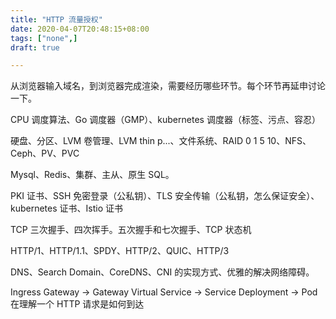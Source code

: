 ```yaml
---
title: "HTTP 流量授权"
date: 2020-04-07T20:48:15+08:00
tags: ["none",]
draft: true 

---
```


从浏览器输入域名，到浏览器完成渲染，需要经历哪些环节。每个环节再延申讨论一下。

CPU 调度算法、Go 调度器（GMP）、kubernetes 调度器（标签、污点、容忍）

硬盘、分区、LVM 卷管理、LVM thin p...、文件系统、RAID 0 1 5 10、NFS、Ceph、PV、PVC

Mysql、Redis、集群、主从、原生 SQL。

PKI 证书、SSH 免密登录（公私钥）、TLS 安全传输（公私钥，怎么保证安全）、kubernetes 证书、Istio 证书

TCP 三次握手、四次挥手。五次握手和七次握手、TCP 状态机

HTTP/1、HTTP/1.1、SPDY、HTTP/2、QUIC、HTTP/3





DNS、Search Domain、CoreDNS、CNI 的实现方式、优雅的解决网络障碍。




Ingress Gateway -> Gateway
Virtual Service -> Service
Deployment -> Pod
在理解一个 HTTP 请求是如何到达